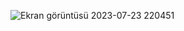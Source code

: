 
![Ekran görüntüsü 2023-07-23 220451](https://github.com/cengizhankkaya/Flutter-LoginPage-Desing/assets/92298156/582e43a6-7dbd-482f-bc70-d327b0d3361a)
